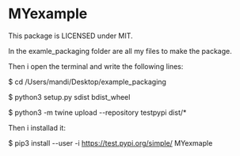 # MYexample
This package is LICENSED under MIT. 

In the examle_packaging folder are all my files to make the package.

Then i open the terminal and write the following lines:

$ cd /Users/mandi/Desktop/example_packaging   

$ python3 setup.py sdist bdist_wheel       

$ python3 -m twine upload --repository testpypi dist/*

Then i installad it:

$ pip3 install --user -i https://test.pypi.org/simple/ MYexmaple
